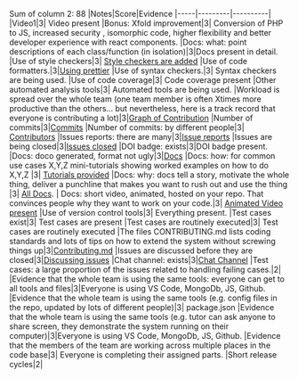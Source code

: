 Sum of column 2: 88
|Notes|Score|Evidence
|-----|---------|----------|
|Video1|3| Video present
|Bonus: Xfold improvement|3| Conversion of PHP to JS, increased security , isomorphic code, higher flexibility and better developer experience with react components.
|Docs: what: point descriptions of each class/function (in isolation)|3|Docs present in detail.
|Use of style checkers|3| [Style checkers are added](https://github.com/MitanshuShaBa/SE-Project-Group6-Evolo-Project_Management_System/tree/proj2/code)
|Use of code formatters.|3|[Using prettier](https://github.com/MitanshuShaBa/SE-Project-Group6-Evolo-Project_Management_System/tree/proj2/code)
|Use of syntax checkers.|3| Syntax checkers are being used.
|Use of code coverage|3| Code coverage present
|Other automated analysis tools|3| Automated tools are being used.
|Workload is spread over the whole team (one team member is often Xtimes more productive than the others... but nevertheless, here is a track record that everyone is contributing a lot)|3|[Graph of Contribution](https://github.com/MitanshuShaBa/SE-Project-Group6-Evolo-Project_Management_System/pulse)
|Number of commits|3|[Commits](https://github.com/MitanshuShaBa/SE-Project-Group6-Evolo-Project_Management_System/pulse)
|Number of commits: by different people|3| [Contributors](https://github.com/MitanshuShaBa/SE-Project-Group6-Evolo-Project_Management_System/graphs/contributors)
|Issues reports: there are many|3|[Issue reports](https://github.com/MitanshuShaBa/SE-Project-Group6-Evolo-Project_Management_System/issues)
|Issues are being closed|3|[Issues closed](https://github.com/MitanshuShaBa/SE-Project-Group6-Evolo-Project_Management_System/issues?q=is%3Aissue+is%3Aclosed)
|DOI badge: exists|3|DOI badge present.
|Docs: doco generated, format not ugly|3|[Docs](https://github.com/MitanshuShaBa/SE-Project-Group6-Evolo-Project_Management_System/tree/main/docs)
|Docs: how: for common use cases X,Y,Z mini-tutorials showing worked examples on how to do X,Y,Z |3| [Tutorials provided](https://github.com/MitanshuShaBa/SE-Project-Group6-Evolo-Project_Management_System/tree/main/docs)
|Docs: why: docs tell a story, motivate the whole thing, deliver a punchline that makes you want to rush out and use the thing |3| [All Docs](https://mitanshushaba.github.io/SE-Project-Group6-Evolo-Project_Management_System/#/).
| Docs: short video, animated, hosted on your repo. That convinces people why they want to work on your code.|3| [Animated Video present](https://drive.google.com/file/d/1dfMtorkpeEnCJV63pSgBAUUdwCOyUgoS/view)
|Use of version control tools|3| Everything present.
|Test cases exist|3| Test cases are present
|Test cases are routinely executed|3| Test cases are routinely executed
|The files CONTRIBUTING.md lists coding standards and lots of tips on how to extend the system without screwing things up|3|[Contributing.md](https://github.com/MitanshuShaBa/SE-Project-Group6-Evolo-Project_Management_System/blob/main/CONTRIBUTING.md)
|Issues are discussed before they are closed|3|[Discussing issues](https://github.com/MitanshuShaBa/SE-Project-Group6-Evolo-Project_Management_System/issues/20)
|Chat channel: exists|3|[Chat Channel](https://github.com/MitanshuShaBa/SE-Project-Group6-Evolo-Project_Management_System/blob/finaldoc/docs/chatchannelproof.md)
|Test cases: a large proportion of the issues related to handling failing cases.|2|
|Evidence that the whole team is using the same tools: everyone can get to all tools and files|3|Everyone is using VS Code, MongoDb, JS, Github.
|Evidence that the whole team is using the same tools (e.g. config files in the repo, updated by lots of different people)|3| package.json
|Evidence that the whole team is using the same tools (e.g. tutor can ask anyone to share screen, they demonstrate the system running on their computer)|3|Everyone is using VS Code, MongoDb, JS, Github.
|Evidence that the members of the team are working across multiple places in the code base|3| Everyone is completing their assigned parts.
|Short release cycles|2|
